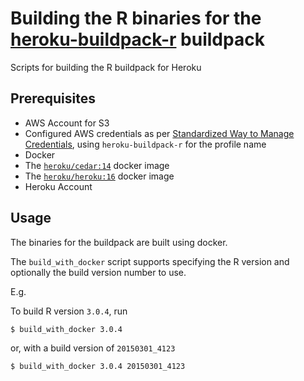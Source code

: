 # Building the R binaries for the [heroku-buildpack-r][1] buildpack

Scripts for building the R buildpack for Heroku

## Prerequisites

* AWS Account for S3
* Configured AWS credentials as per [Standardized Way to Manage Credentials][2], using `heroku-buildpack-r` for the profile name
* Docker
* The [`heroku/cedar:14`][3] docker image
* The [`heroku/heroku:16`][4] docker image
* Heroku Account

## Usage

The binaries for the buildpack are built using docker.

The `build_with_docker` script supports specifying the R version and optionally the build version number to use.

  E.g.

  To build R version `3.0.4`, run

  `$ build_with_docker 3.0.4`

  or, with a build version of `20150301_4123`

  `$ build_with_docker 3.0.4 20150301_4123`

[1]: https://github.com/virtualstaticvoid/heroku-buildpack-r
[2]: https://aws.amazon.com/blogs/security/a-new-and-standardized-way-to-manage-credentials-in-the-aws-sdks/
[3]: https://hub.docker.com/r/heroku/cedar/
[4]: https://hub.docker.com/r/heroku/heroku/
